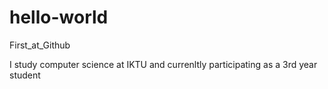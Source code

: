 # hello-world
First_at_Github

I study computer science at IKTU  and currenltly participating as a 3rd year student

